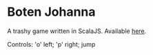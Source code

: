 # Boten Johanna

A trashy game written in ScalaJS. Available [here](https://ikukojohanna.github.io/botenjohanna/).

Controls: 'o' left; 'p' right; <space> jump
